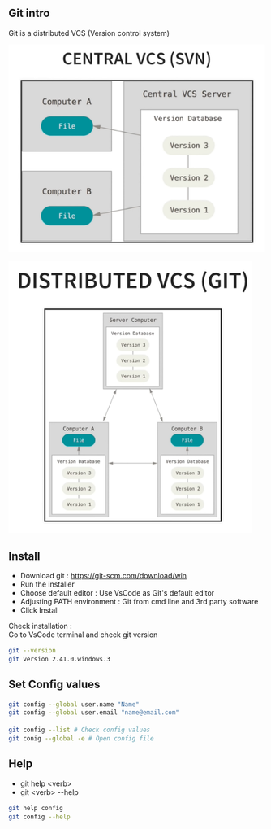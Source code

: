 ## Git intro
Git is a distributed VCS (Version control system)

![Central VCS](assets\central-vcs.png)

![Distributed VCS](assets\distributed-vcs.png)

## Install

* Download git : https://git-scm.com/download/win
* Run the installer
* Choose default editor : Use VsCode as Git's default editor
* Adjusting PATH environment : Git from cmd line and 3rd party software
* Click Install

Check installation :  
Go to VsCode terminal and check git version

```bash
git --version
git version 2.41.0.windows.3
```

## Set Config values

```bash
git config --global user.name "Name"
git config --global user.email "name@email.com"

git config --list # Check config values
git conig --global -e # Open config file
```
## Help
* git help \<verb>
* git \<verb> --help

```bash
git help config
git config --help
```